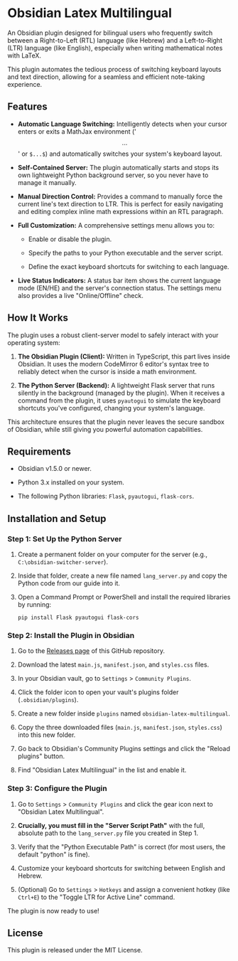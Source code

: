 # Obsidian Latex Multilingual

An Obsidian plugin designed for bilingual users who frequently switch between a Right-to-Left (RTL) language (like Hebrew) and a Left-to-Right (LTR) language (like English), especially when writing mathematical notes with LaTeX.

This plugin automates the tedious process of switching keyboard layouts and text direction, allowing for a seamless and efficient note-taking experience.

## Features

- **Automatic Language Switching:** Intelligently detects when your cursor enters or exits a MathJax environment ('$$...$$' or `$...$`) and automatically switches your system's keyboard layout.
    
- **Self-Contained Server:** The plugin automatically starts and stops its own lightweight Python background server, so you never have to manage it manually.
    
- **Manual Direction Control:** Provides a command to manually force the current line's text direction to LTR. This is perfect for easily navigating and editing complex inline math expressions within an RTL paragraph.
    
- **Full Customization:** A comprehensive settings menu allows you to:
    
    - Enable or disable the plugin.
        
    - Specify the paths to your Python executable and the server script.
        
    - Define the exact keyboard shortcuts for switching to each language.
        
- **Live Status Indicators:** A status bar item shows the current language mode (EN/HE) and the server's connection status. The settings menu also provides a live "Online/Offline" check.
    

## How It Works

The plugin uses a robust client-server model to safely interact with your operating system:

1. **The Obsidian Plugin (Client):** Written in TypeScript, this part lives inside Obsidian. It uses the modern CodeMirror 6 editor's syntax tree to reliably detect when the cursor is inside a math environment.
    
2. **The Python Server (Backend):** A lightweight Flask server that runs silently in the background (managed by the plugin). When it receives a command from the plugin, it uses `pyautogui` to simulate the keyboard shortcuts you've configured, changing your system's language.
    

This architecture ensures that the plugin never leaves the secure sandbox of Obsidian, while still giving you powerful automation capabilities.

## Requirements

- Obsidian v1.5.0 or newer.
    
- Python 3.x installed on your system.
    
- The following Python libraries: `Flask`, `pyautogui`, `flask-cors`.
    

## Installation and Setup

### Step 1: Set Up the Python Server

1. Create a permanent folder on your computer for the server (e.g., `C:\obsidian-switcher-server`).
    
2. Inside that folder, create a new file named `lang_server.py` and copy the Python code from our guide into it.
    
3. Open a Command Prompt or PowerShell and install the required libraries by running:
    
    ```
    pip install Flask pyautogui flask-cors
    ```
    

### Step 2: Install the Plugin in Obsidian

1. Go to the [Releases page](https://www.google.com/search?q=https://github.com/YOUR_USERNAME/obsidian-latex-multilingual/releases "null") of this GitHub repository.
    
2. Download the latest `main.js`, `manifest.json`, and `styles.css` files.
    
3. In your Obsidian vault, go to `Settings` > `Community Plugins`.
    
4. Click the folder icon to open your vault's plugins folder (`.obsidian/plugins`).
    
5. Create a new folder inside `plugins` named `obsidian-latex-multilingual`.
    
6. Copy the three downloaded files (`main.js`, `manifest.json`, `styles.css`) into this new folder.
    
7. Go back to Obsidian's Community Plugins settings and click the "Reload plugins" button.
    
8. Find "Obsidian Latex Multilingual" in the list and enable it.
    

### Step 3: Configure the Plugin

1. Go to `Settings` > `Community Plugins` and click the gear icon next to "Obsidian Latex Multilingual".
    
2. **Crucially, you must fill in the "Server Script Path"** with the full, absolute path to the `lang_server.py` file you created in Step 1.
    
3. Verify that the "Python Executable Path" is correct (for most users, the default "python" is fine).
    
4. Customize your keyboard shortcuts for switching between English and Hebrew.
    
5. (Optional) Go to `Settings` > `Hotkeys` and assign a convenient hotkey (like `Ctrl+E`) to the "Toggle LTR for Active Line" command.
    

The plugin is now ready to use!

## License

This plugin is released under the MIT License.